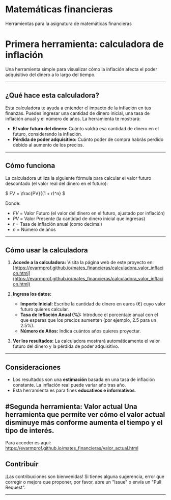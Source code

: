 # Matemáticas financieras

Herramientas para la asignatura de matemáticas financieras


# Primera herramienta: calculadora de inflación
Una herramienta simple para visualizar cómo la inflación afecta el poder adquisitivo del dinero a lo largo del tiempo.

---

## ¿Qué hace esta calculadora?

Esta calculadora te ayuda a entender el impacto de la inflación en tus finanzas. Puedes ingresar una cantidad de dinero inicial, una tasa de inflación anual y el número de años. La herramienta te mostrará:

* **El valor futuro del dinero:** Cuánto valdrá esa cantidad de dinero en el futuro, considerando la inflación.
* **Pérdida de poder adquisitivo:** Cuánto poder de compra habrás perdido debido al aumento de los precios.

---

## Cómo funciona

La calculadora utiliza la siguiente fórmula para calcular el valor futuro descontado (el valor real del dinero en el futuro):

$ FV = \frac{PV}{(1 + r)^n} $

Donde:
* $FV$ = Valor Futuro (el valor del dinero en el futuro, ajustado por inflación)
* $PV$ = Valor Presente (la cantidad de dinero inicial que ingresas)
* $r$ = Tasa de inflación anual (como decimal)
* $n$ = Número de años

---

## Cómo usar la calculadora

1.  **Accede a la calculadora:** Visita la página web de este proyecto en:
    [https://evarmprof.github.io/mates_financieras/calculadora_valor_inflacion.html](https://evarmprof.github.io/mates_financieras/calculadora_valor_inflacion.html)


2.  **Ingresa los datos:**
    * **Importe Inicial:** Escribe la cantidad de dinero en euros (€) cuyo valor futuro quieres calcular.
    * **Tasa de Inflación Anual (%):** Introduce el porcentaje anual con el que esperas que los precios aumenten (por ejemplo, 2.5 para un 2.5%).
    * **Número de Años:** Indica cuántos años quieres proyectar.

3.  **Ver los resultados:** La calculadora mostrará automáticamente el valor futuro del dinero y la pérdida de poder adquisitivo.

---

## Consideraciones

* Los resultados son una **estimación** basada en una tasa de inflación constante. La inflación real puede variar año tras año.
* Esta herramienta es para fines **educativos e informativos**.

#Segunda herramienta: Valor actual
Una herramienta que permite ver cómo el valor actual disminuye más conforme aumenta el tiempo y el tipo de interés. 
---
Para acceder es aquí: https://evarmprof.github.io/mates_financieras/valor_actual.html
## Contribuir

¡Las contribuciones son bienvenidas! Si tienes alguna sugerencia, error que corregir o mejora que proponer, por favor, abre un "Issue" o envía un "Pull Request".

---
